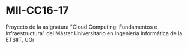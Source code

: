 # MII-CC16-17
Proyecto de la asignatura "Cloud Computing: Fundamentos e Infraestructura" del Máster Universitario en Ingeniería Informática de la ETSIIT, UGr
